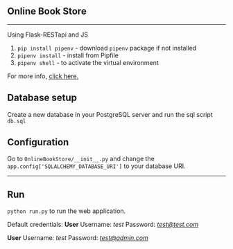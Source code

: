 ## Online Book Store
 ---
 
Using Flask-RESTapi and JS

1. `pip install pipenv` - download `pipenv` package if not installed
2. `pipenv install` - install from Pipfile
3. `pipenv shell` - to activate the virtual environment

For more info, [click here.](https://pipenv-fork.readthedocs.io/en/latest/basics.html)

## Database setup

Create a new database in your PostgreSQL server and run the sql script `db.sql`

## Configuration

Go to `OnlineBookStore/__init__.py` and change the `app.config['SQLALCHEMY_DATABASE_URI']` to your database URI.

---

## Run

`python run.py` to run the web application.

Default credentials:
**User**
Username: *test*
Password: *test@test.com*

**User**
Username: *test*
Password: *test@admin.com*
